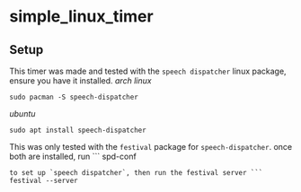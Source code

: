 # simple_linux_timer

## Setup
This timer was made and tested with the `speech dispatcher` linux package, ensure you have it installed.
*arch linux*
```
sudo pacman -S speech-dispatcher
```
*ubuntu*
```
sudo apt install speech-dispatcher
```
This was only tested with the `festival` package for `speech-dispatcher`. once both are installed, run ```
spd-conf
```
to set up `speech dispatcher`, then run the festival server ```
festival --server
```
